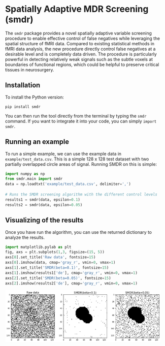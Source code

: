 Spatially Adaptive MDR Screening (smdr)
==========================================


The `smdr` package provides a novel spatially adaptive variable screening procedure to enable effective control of false negatives while leveraging the spatial structure of fMRI data. Compared to existing statistical methods in fMRI data analysis, the new procedure directly control false negatives at a desirable level and is completely data driven. The procedure is particularly powerful in detecting relatively weak signals such as the subtle voxels at boundaries of functional regions, which could be helpful to preserve critical tissues in neurosurgery.

Installation
------------

To install the Python version:

```
pip install smdr
```

You can then run the tool directly from the terminal by typing the `smdr` command. If you want to integrate it into your code, you can simply `import smdr`.



Running an example
------------------

To run a simple example, we can use the example data in `example/test_data.csv`. This is a simple 128 x 128 test dataset with two partially overlapped circle areas of signal. Running SMDR  on this is simple:

```python
import numpy as np
from smdr.main import smdr
data = np.loadtxt('example/test_data.csv', delimiter=',')

# Runs the SMDR screening algorithm with the different control levels
results1 = smdr(data, epsilon=0.1)
results2 = smdr(data, epsilon=0.05)
```

Visualizing of the results
------------------

Once you have run the algorithm, you can use the returned dictionary to analyze the results.

```python
import matplotlib.pylab as plt
fig, axs = plt.subplots(1,3, figsize=(15, 5))
axs[0].set_title('Raw data', fontsize=15)
axs[0].imshow(data, cmap='gray_r', vmin=0, vmax=1)
axs[1].set_title('SMDR(beta=0.1)', fontsize=15)
axs[1].imshow(results1['de'], cmap='gray_r', vmin=0, vmax=1)
axs[2].set_title('SMDR(beta=0.05)', fontsize=15)
axs[2].imshow(results2['de'], cmap='gray_r', vmin=0, vmax=1)
```
![Visualization the results](https://github.com/yifeihu93/smdr/blob/cf4fc2c65ff820e171a797d867004efb3ce203bb/example/test_results.png)

